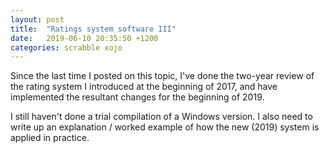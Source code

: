 ```yaml
---
layout: post
title:  "Ratings system software III"
date:   2019-06-10 20:35:50 +1200
categories: scrabble xojo
---
```

Since the last time I posted on this topic, I've done the two-year review of the rating system I introduced at the beginning of 2017, and have implemented the resultant changes for the beginning of 2019.

I still haven't done a trial compilation of a Windows version. I also need to write up an explanation / worked example of how the new (2019) system is applied in practice.
